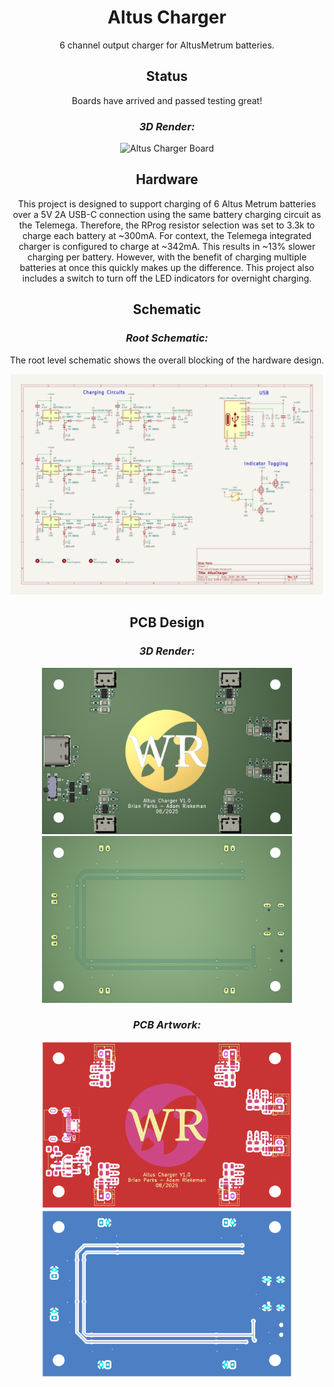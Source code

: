<div align="center">
  <h1>Altus Charger</h1>
  6 channel output charger for AltusMetrum batteries. 
  
  ## Status
  Boards have arrived and passed testing great!
  <div>
    <h3><em>3D Render:</em></h3>
    <img src="rsc/img/Altus_Charger_V1" alt="Altus Charger Board" style="height: auto; width: 400px;">
  </div>
  
  ## Hardware
  This project is designed to support charging of 6 Altus Metrum batteries over a 5V 2A USB-C connection using the same battery charging circuit as the Telemega. Therefore, the RProg resistor selection was set to 3.3k to charge each battery at ~300mA. For context, the Telemega integrated charger is configured to charge at ~342mA. This results in ~13% slower charging per battery. However, with the benefit of charging multiple batteries at once this quickly makes up the difference.
  This project also includes a switch to turn off the LED indicators for overnight charging. 
  
  ## Schematic
  <h3><em>Root Schematic:</em></h3>
  <p>The root level schematic shows the overall blocking of the hardware design.</p>
  <img src="Hardware/AltusCharger/gen/images/AltusCharger_sch.svg" alt="Root Schematic" style="height: auto; max-width: 500px;"><br>
      
  ## PCB Design
  <div>
    <h3><em>3D Render:</em></h3>
    <img src="Hardware/AltusCharger/gen/images/board.front.png" alt="3D Render" style="height: auto; width: 400px;">
    <img src="Hardware/AltusCharger/gen/images/board.back.png" alt="3D Render" style="height: auto; width: 400px;">
  </div>
  
  <div>
    <h3><em>PCB Artwork:</em></h3>
    <img src="Hardware/AltusCharger/gen/images/pcb_front.svg" alt="Front" style="height: auto; width: 400px;">
    <img src="Hardware/AltusCharger/gen/images/pcb_back.svg" alt="Back" style="height: auto; width: 400px;"><br>
  </div>
</div>